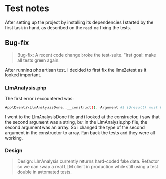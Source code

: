 # Test notes

After setting up the project by installing its dependencies I started by the first task in hand, as described on the `read me` fixing the tests.

## Bug-fix
>Bug-fix: A recent code change broke the test-suite. First goal: make all tests green again.

After running php artisan test, i decided to first fix the llme2etest as it looked important.

### LlmAnalysis.php
The first error i encountered was:
```bash
App\Events\LlmAnalysisDone::__construct(): Argument #2 ($result) must be of type string, array given, called in /home/potat/lynkx/Diabolocom/fullstack-test/fullstack-technical-test/back/vendor/laravel/framework/src/Illuminate/Foundation/Events/Dispatchable.php on line 14
```
I went to the LlmAnalysisDone file and i looked at the constructor, i saw that the second argument was a string, but in the LlmAnalysis.php file, the second argument was an array. So i changed the type of the second argument in the constructor to array. Ran back the tests and they were all working.


### Design
> Design: LlmAnalysis currently returns hard-coded fake data. Refactor so we can swap a real LLM client in production while still using a test double in automated tests.


